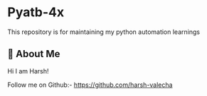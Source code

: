 
# Pyatb-4x

This repository is for maintaining my python automation learnings 

## 🚀 About Me
Hi I am Harsh! 

Follow me on Github:- https://github.com/harsh-valecha
